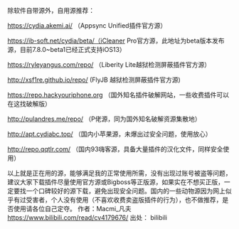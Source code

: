 除软件自带源外，自用源推荐：

https://cydia.akemi.ai/ （Appsync Unified插件官方源）

https://ib-soft.net/cydia/beta/（iCleaner Pro官方源，此地址为beta版本发布源，目前7.8.0~beta1已经正式支持iOS13）

https://ryleyangus.com/repo/ （Liberity Lite越狱检测屏蔽插件官方源）

http://xsf1re.github.io/repo/ (FlyJB 越狱检测屏蔽插件官方源)

https://repo.hackyouriphone.org （国外知名插件破解网站，一些收费插件可以在这找破解版）

http://pulandres.me/repo/ （P佬源，同为国外知名破解资源集散地）

http://apt.cydiabc.top/ （国内小苹果源，未爆出过安全问题，使用放心）

http://repo.qqtlr.com/ （国内93嗨客源，具备大量插件的汉化文件，同样安全使用）

以上就是正在用的源，能够满足我的正常使用所需，没有出现过账号被盗等问题，建议大家下载插件尽量使用官方源或Bigboss等正版源，如果实在不想买正版，一定要找一个口碑较好的源下载，避免出现安全问题。国内的一些动物源因为网上似乎有过受害者，个人没有使用（不喜欢收费卖盗版插件的行为），也不做推荐，是否使用请各位自己定夺。
作者：Macmi_凡夫
https://www.bilibili.com/read/cv4179676/
出处： bilibili